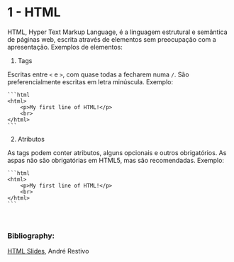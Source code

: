 # 1 - HTML

HTML, Hyper Text Markup Language, é a linguagem estrutural e semântica de páginas web, escrita através de elementos sem preocupação com a apresentação. Exemplos de elementos: <br>

1. Tags

Escritas entre `<` e `>`, com quase todas a fecharem numa `/`. São preferencialmente escritas em letra minúscula. Exemplo:

    ```html
    <html>
        <p>My first line of HTML!</p>
        <br>
    </html>
    ```

2. Atributos

As tags podem conter atributos, alguns opcionais e outros obrigatórios. As aspas não são obrigatórias em HTML5, mas são recomendadas. Exemplo:

    ```html
    <html>
        <p>My first line of HTML!</p>
        <br>
    </html>
    ```



<br>

### Bibliography:
[HTML Slides](https://web.fe.up.pt/~arestivo/slides/?s=html5#1), André Restivo